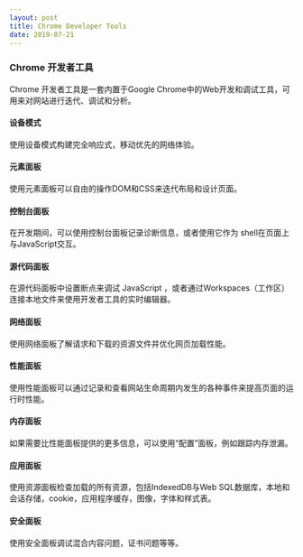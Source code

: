 ```yaml
---
layout: post
title: Chrome Developer Tools
date: 2019-07-21
---
```


### Chrome 开发者工具
Chrome 开发者工具是一套内置于Google Chrome中的Web开发和调试工具，可用来对网站进行迭代、调试和分析。

#### 设备模式
使用设备模式构建完全响应式，移动优先的网络体验。

#### 元素面板
使用元素面板可以自由的操作DOM和CSS来迭代布局和设计页面。

#### 控制台面板
在开发期间，可以使用控制台面板记录诊断信息，或者使用它作为 shell在页面上与JavaScript交互。

#### 源代码面板
在源代码面板中设置断点来调试 JavaScript ，或者通过Workspaces（工作区）连接本地文件来使用开发者工具的实时编辑器。

#### 网络面板
使用网络面板了解请求和下载的资源文件并优化网页加载性能。

#### 性能面板
使用性能面板可以通过记录和查看网站生命周期内发生的各种事件来提高页面的运行时性能。

#### 内存面板
如果需要比性能面板提供的更多信息，可以使用“配置”面板，例如跟踪内存泄漏。

#### 应用面板
使用资源面板检查加载的所有资源，包括IndexedDB与Web SQL数据库，本地和会话存储，cookie，应用程序缓存，图像，字体和样式表。

#### 安全面板
使用安全面板调试混合内容问题，证书问题等等。
